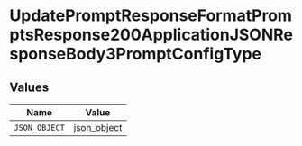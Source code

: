 # UpdatePromptResponseFormatPromptsResponse200ApplicationJSONResponseBody3PromptConfigType


## Values

| Name          | Value         |
| ------------- | ------------- |
| `JSON_OBJECT` | json_object   |